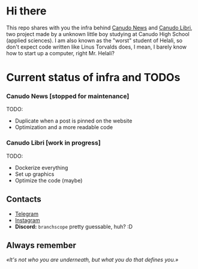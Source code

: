 # Hi there
This repo shares with you the infra behind [Canudo News](https://t.me/+BkQwfCwewCxkZjhk) and [Canudo Libri](https://t.me/+hyLW-12n5To3OWU0), two project made by a unknown little boy studying at Canudo High School (applied sciences). I am also known as the "worst" student of Helali, so don't expect code written like Linus Torvalds does, I mean, I barely know how to start up a computer, right Mr. Helali?

# Current status of infra and TODOs
### Canudo News [stopped for maintenance]
TODO:
- Duplicate when a post is pinned on the website
- Optimization and a more readable code

### Canudo Libri [work in progress]
TODO:
- Dockerize everything
- Set up graphics
- Optimize the code (maybe)

## Contacts
- [Telegram](t.me/branchscope)
- [Instagram](instagram.com/branchscope)
- **Discord:** `branchscope` pretty guessable, huh? :D

## Always remember
*«It's not who you are underneath, but what you do that defines you.»*